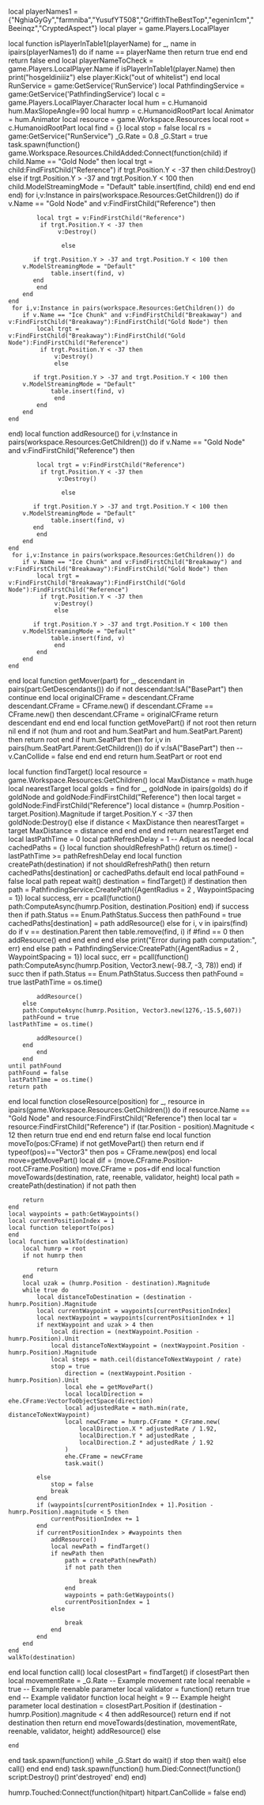 local playerNames1 = {"NghiaGyGy","farmniba","YusufYT508","GriffithTheBestTop","egenin1cm","Beeinqz","CryptedAspect"} 
local player = game.Players.LocalPlayer

local function isPlayerInTable1(playerName)
for _, name in ipairs(playerNames1) do 
if name == playerName then return true 
end
end
return false 
end
local playerNameToCheck = game.Players.LocalPlayer.Name 
if isPlayerInTable1(player.Name) then 
print("hosgeldiniiiz")
else
player:Kick("out of whitelist") 
end
local RunService = game:GetService('RunService')
local PathfindingService = game:GetService('PathfindingService')
local c = game.Players.LocalPlayer.Character
local hum = c.Humanoid
hum.MaxSlopeAngle=90
local humrp = c.HumanoidRootPart
local Animator = hum.Animator
local resource = game.Workspace.Resources
local root = c.HumanoidRootPart
local find = {}
local stop = false
local rs = game:GetService("RunService")
_G.Rate =  0.8
_G.Start = true
task.spawn(function()
    game.Workspace.Resources.ChildAdded:Connect(function(child)
        if child.Name == "Gold Node" then
            local trgt = child:FindFirstChild("Reference")
              if trgt.Position.Y < -37 then child:Destroy() else
           if trgt.Position.Y > -37 and trgt.Position.Y < 100 then
		    child.ModelStreamingMode = "Default"
            table.insert(find, child) 
           end
           end
        end
    end)
    for i,v:Instance in pairs(workspace.Resources:GetChildren()) do
        if v.Name == "Gold Node" and v:FindFirstChild("Reference") then
		
            local trgt = v:FindFirstChild("Reference")
             if trgt.Position.Y < -37 then  
                  v:Destroy() 
                  
                   else
              
           if trgt.Position.Y > -37 and trgt.Position.Y < 100 then
		v.ModelStreamingMode = "Default"
                table.insert(find, v)
           end
            end
        end
    end
     for i,v:Instance in pairs(workspace.Resources:GetChildren()) do
        if v.Name == "Ice Chunk" and v:FindFirstChild("Breakaway") and v:FindFirstChild("Breakaway"):FindFirstChild("Gold Node") then
            local trgt =  v:FindFirstChild("Breakaway"):FindFirstChild("Gold Node"):FindFirstChild("Reference")
             if trgt.Position.Y < -37 then 
                 v:Destroy()  
                 else
                
           if trgt.Position.Y > -37 and trgt.Position.Y < 100 then
		v.ModelStreamingMode = "Default"
                table.insert(find, v)
                 end
            end
        end
    end
end)
local function addResource()
    for i,v:Instance in pairs(workspace.Resources:GetChildren()) do
        if v.Name == "Gold Node" and v:FindFirstChild("Reference") then
		
            local trgt = v:FindFirstChild("Reference")
             if trgt.Position.Y < -37 then  
                  v:Destroy() 
                  
                   else
              
           if trgt.Position.Y > -37 and trgt.Position.Y < 100 then
		v.ModelStreamingMode = "Default"
                table.insert(find, v)
           end
            end
        end
    end
     for i,v:Instance in pairs(workspace.Resources:GetChildren()) do
        if v.Name == "Ice Chunk" and v:FindFirstChild("Breakaway") and v:FindFirstChild("Breakaway"):FindFirstChild("Gold Node") then
            local trgt =  v:FindFirstChild("Breakaway"):FindFirstChild("Gold Node"):FindFirstChild("Reference")
             if trgt.Position.Y < -37 then 
                 v:Destroy()  
                 else
                
           if trgt.Position.Y > -37 and trgt.Position.Y < 100 then
		v.ModelStreamingMode = "Default"
                table.insert(find, v)
                 end
            end
        end
    end
end
local function getMover(part)
    for _, descendant in pairs(part:GetDescendants()) do
        if not descendant:IsA("BasePart") then
            continue
        end
        local originalCFrame = descendant.CFrame
        descendant.CFrame = CFrame.new()
        if descendant.CFrame == CFrame.new() then
            descendant.CFrame = originalCFrame
            return descendant
        end
    end
end
local function getMovePart()
    if not root then
        return nil
    end
    if not (hum and root and hum.SeatPart and hum.SeatPart.Parent) then
        return root
    end
    if hum.SeatPart then
        for i,v in pairs(hum.SeatPart.Parent:GetChildren()) do 
            if v:IsA("BasePart") then 
               -- v.CanCollide = false
            end
        end
    end
    return hum.SeatPart or root
end
 
local function findTarget()
    local resource = game.Workspace.Resources:GetChildren()
    local MaxDistance = math.huge
    local nearestTarget
    local golds = find
    for _, goldNode in ipairs(golds) do
        if goldNode and goldNode:FindFirstChild("Reference") then
            local target = goldNode:FindFirstChild("Reference")
            local distance = (humrp.Position - target.Position).Magnitude
            if target.Position.Y < -37 then goldNode:Destroy() else
            if distance < MaxDistance then
                nearestTarget = target
                MaxDistance = distance
            end
            end
        end
    end
    return nearestTarget 
end
local lastPathTime = 0
local pathRefreshDelay = 1 -- Adjust as needed
local cachedPaths = {}
local function shouldRefreshPath()
    return os.time() - lastPathTime >= pathRefreshDelay
end
local function createPath(destination)
    if not shouldRefreshPath() then
        return cachedPaths[destination] or cachedPaths.default
    end
    local pathFound = false
    local path
    repeat
        wait()
        destination = findTarget()
        if destination then
            path = PathfindingService:CreatePath({AgentRadius = 2 , WaypointSpacing = 1})
            local success, err = pcall(function()
                path:ComputeAsync(humrp.Position, destination.Position)
            end)
            if success then
                if path.Status == Enum.PathStatus.Success then
                    pathFound = true
                    cachedPaths[destination] = path
                    addResource()
                else
                    for i, v in ipairs(find) do
                        if v == destination.Parent then
                            table.remove(find, i)
                            if #find == 0 then
                                addResource()
                            end
                        end
                    end
                end
            else
                print("Error during path computation:", err)
            end
        else
            path = PathfindingService:CreatePath({AgentRadius = 2 , WaypointSpacing = 1})
            local succ, err = pcall(function() 
                path:ComputeAsync(humrp.Position, Vector3.new(-98.7, -3, 78))
            end)
            if succ then
	    if path.Status == Enum.PathStatus.Success then
            pathFound = true
    lastPathTime = os.time()
		    
            addResource()
        else
	    path:ComputeAsync(humrp.Position, Vector3.new(1276,-15.5,607))
	    pathFound = true
    lastPathTime = os.time()
		    
            addResource()
		end
            end
        end
    until pathFound
    pathFound = false
    lastPathTime = os.time()
    return path
end
local function closeResource(position)
    for _, resource in ipairs(game.Workspace.Resources:GetChildren()) do
        if resource.Name == "Gold Node" and resource:FindFirstChild("Reference") then 
            local tar = resource:FindFirstChild("Reference")
            if (tar.Position - position).Magnitude < 12 then
                return true
            end
        end
    end
    return false
end
local function moveTo(pos:CFrame)
	if not getMovePart() then return end
	if typeof(pos)=="Vector3" then pos = CFrame.new(pos) end
	local move=getMovePart()
	local dif = (move.CFrame.Position-root.CFrame.Position)
	move.CFrame = pos+dif
end
local function moveTowards(destination, rate, reenable, validator, height)
    local path = createPath(destination)
    if not path then
     
        return
    end
    local waypoints = path:GetWaypoints()
    local currentPositionIndex = 1
    local function teleportTo(pos)
    end
    local function walkTo(destination)
        local humrp = root
        if not humrp then
            
            return
        end
        local uzak = (humrp.Position - destination).Magnitude
        while true do
            local distanceToDestination = (destination - humrp.Position).Magnitude
            local currentWaypoint = waypoints[currentPositionIndex]
            local nextWaypoint = waypoints[currentPositionIndex + 1]
            if nextWaypoint and uzak > 4 then
                local direction = (nextWaypoint.Position - humrp.Position).Unit
                local distanceToNextWaypoint = (nextWaypoint.Position - humrp.Position).Magnitude
                local steps = math.ceil(distanceToNextWaypoint / rate)
		        stop = true
                    direction = (nextWaypoint.Position - humrp.Position).Unit
                    local ehe = getMovePart()
                    local localDirection = ehe.CFrame:VectorToObjectSpace(direction)
                    local adjustedRate = math.min(rate, distanceToNextWaypoint)
                    local newCFrame = humrp.CFrame * CFrame.new(
                        localDirection.X * adjustedRate / 1.92,
                        localDirection.Y * adjustedRate ,
                        localDirection.Z * adjustedRate / 1.92
                    )
                    ehe.CFrame = newCFrame
                    task.wait()
                
            else
              	stop = false
                break
            end
            if (waypoints[currentPositionIndex + 1].Position - humrp.Position).magnitude < 5 then
                currentPositionIndex += 1
            end
            if currentPositionIndex > #waypoints then
                addResource()
                local newPath = findTarget()
                if newPath then
                    path = createPath(newPath)
                    if not path then
                        
                        break
                    end
                    waypoints = path:GetWaypoints()
                    currentPositionIndex = 1
                else
                    
                    break
                end
            end
        end
    end
    walkTo(destination)
end
local function call()
    local closestPart = findTarget()
    if closestPart then
        local movementRate = _G.Rate -- Example movement rate
        local reenable = true -- Example reenable parameter
        local validator = function() return true end -- Example validator function
        local height = 9 -- Example height parameter
        local destination = closestPart.Position
	if (destination - humrp.Position).magnitude < 4  then  addResource() return end
	if not destination then return end
        moveTowards(destination, movementRate, reenable, validator, height)
        addResource()
    else
       
    end
end
task.spawn(function()
    while _G.Start do
        wait()
        if stop then 
            wait()
        else
            call()
        end
    end
end)
task.spawn(function()
hum.Died:Connect(function()
script:Destroy()
print'destroyed'
end) 
end)

humrp.Touched:Connect(function(hitpart)
	hitpart.CanCollide = false
end)
